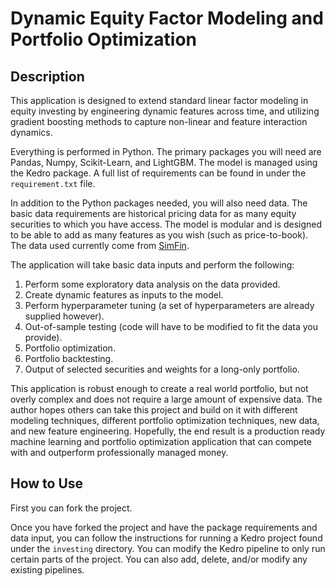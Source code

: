 # Dynamic Equity Factor Modeling and Portfolio Optimization

## Description
This application is designed to extend standard linear factor modeling in equity investing by engineering dynamic features
across time, and utilizing gradient boosting methods to capture non-linear and feature interaction dynamics.

Everything is performed in Python. 
The primary packages you will need are Pandas, Numpy, Scikit-Learn, and LightGBM.
The model is managed using the Kedro package.
A full list of requirements can be found in under the `requirement.txt` file.

In addition to the Python packages needed, you will also need data.
The basic data requirements are historical pricing data for as many equity securities to which you have access.
The model is modular and is designed to be able to add as many features as you wish (such as price-to-book).
The data used currently come from [SimFin](https://simfin.com/).

The application will take basic data inputs and perform the following:

1. Perform some exploratory data analysis on the data provided.
2. Create dynamic features as inputs to the model.
3. Perform hyperparameter tuning (a set of hyperparameters are already supplied however).
4. Out-of-sample testing (code will have to be modified to fit the data you provide).
5. Portfolio optimization.
6. Portfolio backtesting.
7. Output of selected securities and weights for a long-only portfolio.

This application is robust enough to create a real world portfolio, 
but not overly complex and does not require a large amount of expensive data.
The author hopes others can take this project and build on it with different modeling techniques,
different portfolio optimization techniques, new data, and new feature engineering.
Hopefully, the end result is a production ready machine learning and portfolio optimization application
that can compete with and outperform professionally managed money.


## How to Use
First you can fork the project.

Once you have forked the project and have the package requirements and data input, you can follow the instructions for running a Kedro project found under the `investing` directory.
You can modify the Kedro pipeline to only run certain parts of the project.
You can also add, delete, and/or modify any existing pipelines.



